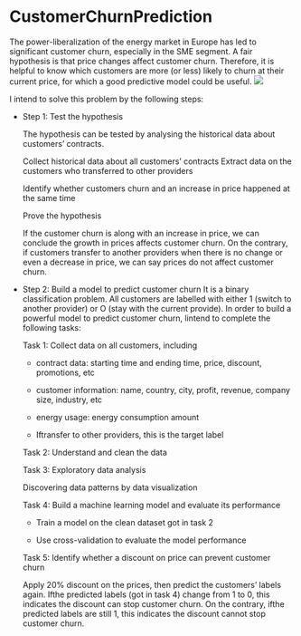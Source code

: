 # CustomerChurnPrediction

The power-liberalization of the energy market in Europe has led to significant customer churn, especially in the SME segment. A fair hypothesis is that price changes affect customer churn. Therefore, it is helpful to know which customers are more (or less) likely to churn at their current price, for which a good predictive model could be useful.
<img class="fit-picture"
     src="https://numlabs.com/static/img/posts-headers/customer_churn.JPG">
     
<p>I intend to solve this problem by the following steps:</p>
<ul>
  <li>Step 1: Test the hypothesis

The hypothesis can be tested by analysing the historical data about customers’ contracts.

Collect historical data about all customers’ contracts
Extract data on the customers who transferred to other providers

Identify whether customers churn and an increase in price happened at the same time

Prove the hypothesis

If the customer churn is along with an increase in price, we can conclude the growth in prices affects
customer churn. On the contrary, if customers transfer to another providers when there is no change or
even a decrease in price, we can say prices do not affect customer churn.</li>
  <li>Step 2: Build a model to predict customer churn
It is a binary classification problem. All customers are labelled with either 1 (switch to another provider) or O
(stay with the current provide). In order to build a powerful model to predict customer churn, lintend to
complete the following tasks:

Task 1: Collect data on all customers, including
+ contract data: starting time and ending time, price, discount, promotions, etc

+ customer information: name, country, city, profit, revenue, company size, industry, etc

+ energy usage: energy consumption amount

+ Iftransfer to other providers, this is the target label

Task 2: Understand and clean the data

Task 3: Exploratory data analysis

Discovering data patterns by data visualization

Task 4: Build a machine learning model and evaluate its performance

+ Train a model on the clean dataset got in task 2

+ Use cross-validation to evaluate the model performance

Task 5: Identify whether a discount on price can prevent customer churn

Apply 20% discount on the prices, then predict the customers’ labels again. Ifthe predicted labels (got in task
4) change from 1 to 0, this indicates the discount can stop customer churn. On the contrary, ifthe predicted
labels are still 1, this indicates the discount cannot stop customer churn.</li>
</ul>

